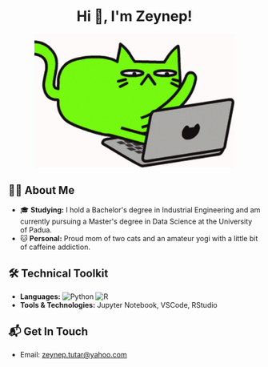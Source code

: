 <h1 align="center">Hi 👋, I'm Zeynep!</h1>

<div align="center">
  <img src="ezgif.com-gif-maker.gif" width="400" />
</div>

## 👩‍💻 About Me
- 🎓 **Studying:** I hold a Bachelor's degree in Industrial Engineering and am currently pursuing a Master's degree in Data Science at the University of Padua.
- 🐱 **Personal:** Proud mom of two cats and an amateur yogi with a little bit of caffeine addiction.

## 🛠️ Technical Toolkit
- **Languages:** ![Python](https://img.shields.io/badge/python-3670A0?style=for-the-badge&logo=python&logoColor=ffdd54) ![R](https://img.shields.io/badge/r-%23276DC3.svg?style=for-the-badge&logo=r&logoColor=white)
- **Tools & Technologies:** Jupyter Notebook, VSCode, RStudio

## 📬 Get In Touch
- Email: zeynep.tutar@yahoo.com

